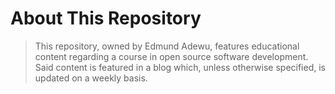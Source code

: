 # About This Repository

> This repository, owned by Edmund Adewu, features educational content regarding a course in open source software development. Said content is featured in a blog which, unless otherwise specified, is updated on a weekly basis.
